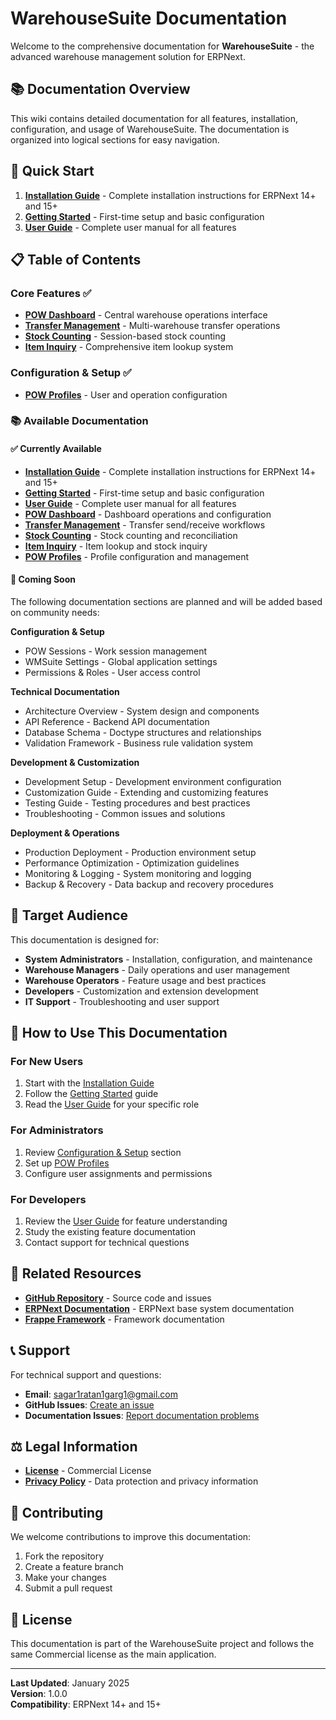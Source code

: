 # WarehouseSuite Documentation

Welcome to the comprehensive documentation for **WarehouseSuite** - the advanced warehouse management solution for ERPNext.

## 📚 Documentation Overview

This wiki contains detailed documentation for all features, installation, configuration, and usage of WarehouseSuite. The documentation is organized into logical sections for easy navigation.

## 🚀 Quick Start

1. **[Installation Guide](installation.md)** - Complete installation instructions for ERPNext 14+ and 15+
2. **[Getting Started](getting-started.md)** - First-time setup and basic configuration
3. **[User Guide](user-guide.md)** - Complete user manual for all features

## 📋 Table of Contents

### Core Features ✅
- **[POW Dashboard](features/pow-dashboard.md)** - Central warehouse operations interface
- **[Transfer Management](features/transfer-management.md)** - Multi-warehouse transfer operations
- **[Stock Counting](features/stock-counting.md)** - Session-based stock counting
- **[Item Inquiry](features/item-inquiry.md)** - Comprehensive item lookup system

### Configuration & Setup ✅
- **[POW Profiles](configuration/pow-profiles.md)** - User and operation configuration

### 📚 Available Documentation

#### ✅ Currently Available
- **[Installation Guide](installation.md)** - Complete installation instructions for ERPNext 14+ and 15+
- **[Getting Started](getting-started.md)** - First-time setup and basic configuration
- **[User Guide](user-guide.md)** - Complete user manual for all features
- **[POW Dashboard](features/pow-dashboard.md)** - Dashboard operations and configuration
- **[Transfer Management](features/transfer-management.md)** - Transfer send/receive workflows
- **[Stock Counting](features/stock-counting.md)** - Stock counting and reconciliation
- **[Item Inquiry](features/item-inquiry.md)** - Item lookup and stock inquiry
- **[POW Profiles](configuration/pow-profiles.md)** - Profile configuration and management

#### 🔄 Coming Soon
The following documentation sections are planned and will be added based on community needs:

**Configuration & Setup**
- POW Sessions - Work session management
- WMSuite Settings - Global application settings
- Permissions & Roles - User access control

**Technical Documentation**
- Architecture Overview - System design and components
- API Reference - Backend API documentation
- Database Schema - Doctype structures and relationships
- Validation Framework - Business rule validation system

**Development & Customization**
- Development Setup - Development environment configuration
- Customization Guide - Extending and customizing features
- Testing Guide - Testing procedures and best practices
- Troubleshooting - Common issues and solutions

**Deployment & Operations**
- Production Deployment - Production environment setup
- Performance Optimization - Optimization guidelines
- Monitoring & Logging - System monitoring and logging
- Backup & Recovery - Data backup and recovery procedures

## 🎯 Target Audience

This documentation is designed for:
- **System Administrators** - Installation, configuration, and maintenance
- **Warehouse Managers** - Daily operations and user management
- **Warehouse Operators** - Feature usage and best practices
- **Developers** - Customization and extension development
- **IT Support** - Troubleshooting and user support

## 📖 How to Use This Documentation

### For New Users
1. Start with the [Installation Guide](installation.md)
2. Follow the [Getting Started](getting-started.md) guide
3. Read the [User Guide](user-guide.md) for your specific role

### For Administrators
1. Review [Configuration & Setup](configuration/) section
2. Set up [POW Profiles](configuration/pow-profiles.md)
3. Configure user assignments and permissions

### For Developers
1. Review the [User Guide](user-guide.md) for feature understanding
2. Study the existing feature documentation
3. Contact support for technical questions

## 🔗 Related Resources

- **[GitHub Repository](https://github.com/sagarrgarg/warehousesuite)** - Source code and issues
- **[ERPNext Documentation](https://docs.erpnext.com/)** - ERPNext base system documentation
- **[Frappe Framework](https://frappeframework.com/docs)** - Framework documentation

## 📞 Support

For technical support and questions:
- **Email**: sagar1ratan1garg1@gmail.com
- **GitHub Issues**: [Create an issue](https://github.com/sagarrgarg/warehousesuite/issues)
- **Documentation Issues**: [Report documentation problems](https://github.com/sagarrgarg/warehousesuite/issues)

## ⚖️ Legal Information

- **[License](https://github.com/sagarrgarg/warehousesuite/blob/main/LICENSE)** - Commercial License
- **[Privacy Policy](https://github.com/sagarrgarg/warehousesuite/blob/main/PRIVACY.md)** - Data protection and privacy information

## 📝 Contributing

We welcome contributions to improve this documentation:
1. Fork the repository
2. Create a feature branch
3. Make your changes
4. Submit a pull request

## 📄 License

This documentation is part of the WarehouseSuite project and follows the same Commercial license as the main application.

---

**Last Updated**: January 2025  
**Version**: 1.0.0  
**Compatibility**: ERPNext 14+ and 15+ 